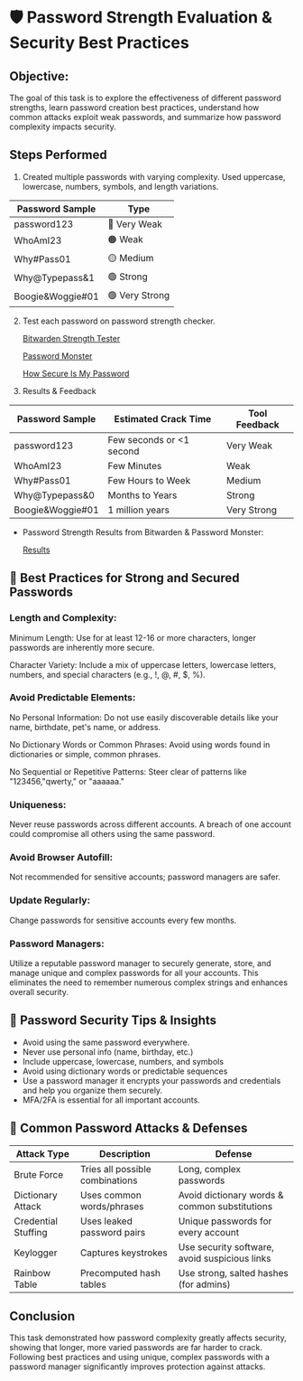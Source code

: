 # 🛡️ Password Strength Evaluation & Security Best Practices

## Objective:

The goal of this task is to explore the effectiveness of different password strengths, learn password creation best practices, understand how common attacks exploit weak passwords, and summarize how password complexity impacts security.

## Steps Performed 

1. Created multiple passwords with varying complexity.
   Used uppercase, lowercase, numbers, symbols, and length variations.

| Password Sample | Type |
| --- | --- |
| password123 | 🔴 Very Weak |
| WhoAmI23 | 🟠 Weak |
| Why#Pass01 | 🟡 Medium |
| Why@Typepass&1 | 🟢 Strong |
| Boogie&Woggie#01 | 🟢 Very Strong |


2. Test each password on password strength checker.

   [Bitwarden Strength Tester](https://bitwarden.com/password-strength/)
   
   [Password Monster](https://www.passwordmonster.com/)
   
   [How Secure Is My Password](https://www.security.org/how-secure-is-my-password/)
   
   
4. Results & Feedback

| Password Sample | Estimated Crack Time | Tool Feedback|
| --- | --- | --- |
| password123 | Few seconds or <1 second | Very Weak |
| WhoAmI23 | Few Minutes | Weak |
| Why#Pass01 | Few Hours to Week | Medium |
| Why@Typepass&0 | Months to Years | Strong |
| Boogie&Woggie#01 | 1 million years | Very Strong |

- Password Strength Results from Bitwarden & Password Monster:
  
  [Results](https://github.com/hellolightning/Elevate-Labs/blob/Task-6/Results.md)

## 



## 🔐 Best Practices for Strong and Secured Passwords

### Length and Complexity:
   
Minimum Length: Use for at least 12-16 or more characters, longer passwords are inherently more secure.

Character Variety: Include a mix of uppercase letters, lowercase letters, numbers, and special characters (e.g., !, @, #, $, %). 

### Avoid Predictable Elements:
 
No Personal Information: Do not use easily discoverable details like your name, birthdate, pet's name, or address.

No Dictionary Words or Common Phrases: Avoid using words found in dictionaries or simple, common phrases.

No Sequential or Repetitive Patterns: Steer clear of patterns like "123456,"qwerty," or "aaaaaa."

### Uniqueness:

Never reuse passwords across different accounts. A breach of one account could compromise all others using the same password.

### Avoid Browser Autofill:

Not recommended for sensitive accounts; password managers are safer.

### Update Regularly: 

Change passwords for sensitive accounts every few months.

### Password Managers:

Utilize a reputable password manager to securely generate, store, and manage unique and complex passwords for all your accounts. 
This eliminates the need to remember numerous complex strings and enhances overall security.

## 🔐 Password Security Tips & Insights

- Avoid using the same password everywhere.
- Never use personal info (name, birthday, etc.)
- Include uppercase, lowercase, numbers, and symbols
- Avoid using dictionary words or predictable sequences
- Use a password manager it encrypts your passwords and credentials and help you organize them securely.
- MFA/2FA is essential for all important accounts.

## 🚨 Common Password Attacks & Defenses

| Attack Type	| Description |	Defense |
| --- | --- | --- |
| Brute Force |	Tries all possible combinations	| Long, complex passwords |
| Dictionary Attack |	Uses common words/phrases |	Avoid dictionary words & common substitutions |
| Credential Stuffing |	Uses leaked password pairs | Unique passwords for every account |
| Keylogger	| Captures keystrokes |	Use security software, avoid suspicious links |
| Rainbow Table |	Precomputed hash tables	| Use strong, salted hashes (for admins) |

## Conclusion

This task demonstrated how password complexity greatly affects security, showing that longer, more varied passwords are far harder to crack. Following best practices and using unique, complex passwords with a password manager significantly improves protection against attacks.


